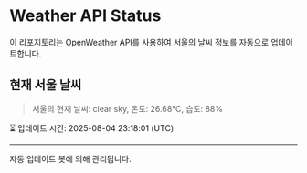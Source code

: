 
# Weather API Status

이 리포지토리는 OpenWeather API를 사용하여 서울의 날씨 정보를 자동으로 업데이트합니다.

## 현재 서울 날씨
> 서울의 현재 날씨: clear sky, 온도: 26.68°C, 습도: 88%

⏳ 업데이트 시간: 2025-08-04 23:18:01 (UTC)

---
자동 업데이트 봇에 의해 관리됩니다.
